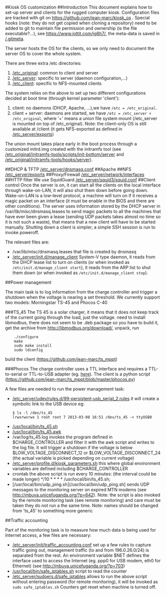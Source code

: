 #Kiosk OS customization 
##Introduction
This document explains how to set-up server and clients for the rugged computer kiosk.
Configuration files are tracked with git on https://github.com/jean-marc/kiosk_os . Special hooks (note: they do not get copied when cloning a repository) need to be added to git to maintain file permission and ownership (is the file executable?...), see https://www.jottit.com/jg8h7/, the meta-data is saved in [/.gitmeta](/.gitmeta). 

The server hosts the OS for the clients, so we only need to document the server OS to cover the whole system.

There are three extra /etc directories:

1. [/etc_original](/etc_original): common to client and server
2. [/etc_server](/etc_server): specific to server (daemon configuration,...) 
3. [/etc_client](/etc_client): specific to NFS-mounted clients

The system relies on the above to set up two different configurations decided at boot time (through kernel parameter 'client'):

1. client: no daemons (DHCP, Apache, ...),we  have ```/etc = /etc_original```.
2. client + server: daemons are started, we have ```/etc = /etc_server + /etc_original```, where '+' means a union file system mount (/etc_server is mounted on top of /etc_original). Note: the client-only OS is still available at /client (it gets NFS-exported as defined in [/etc_server/exports](/etc_server/exports))

The union mount takes place early in the boot process through a customized initrd.img created with the initramfs tool (see [/etc_original/initramfs-tools/scripts/init-bottom/server](/etc_original/initramfs-tools/scripts/init-bottom/server) and [/etc_original/initramfs-tools/hooks/server](/etc_original/initramfs-tools/hooks/server)).

##DHCP & TFTP
[/etc_server/dnsmasq.conf](/etc_server/dnsmasq.conf)
##Apache
##NFS
[/etc_server/exports](/etc_server/exports)
##Proxy/Firewall
[/etc_server/network/interfaces](/etc_server/network/interfaces)
##HTTP filter
We use SquidGuard
[/etc_server/squid3/squid.conf](/etc_server/squid3/squid.conf)
##Client control
Once the server is on, it can start all the clients on the local interface through wake-on-LAN, it will also shut them down before going down.
Wake-on-LAN is a low-level protocol, a machine will turn on if it receives a magic packet on an interface (it must be enable in the BIOS and there are other conditions).
The server uses information stored by the DHCP server in /var/lib/misc/dnsmasq.leases to send magic packets to all the machines that have ever been given a lease (sending UDP packets takes almost no time so it is not such a waste), that means that a new client will have to be started manually.
Shutting down a client is simpler, a simple SSH session is run to invoke poweroff.

The relevant files are:
* /var/lib/misc/dnsmasq.leases that file is created by dnsmasq
* [/etc_server/init.d/manage_client](/etc_server/init.d/manage_client) System-V type daemon, it reads from the DHCP lease list to turn on clients (or when invoked as ```/etc/init.d/manage_client start```), it reads from the ARP list to shut them down (or when invoked as ```/etc/init.d/manage_client stop```).


##Power management

The main task is to log information from the charge controller and trigger a shutdown when the voltage is nearing a set threshold.
We currently support two models: Morningstar TS-45 and Phocos C-40

###TS_45
The TS 45 is a solar charger, it means that it does not keep track of the current going through the load, just the voltage. 
need to install libmodbus, there does not seem to be .deb package so you have to build it, get the archive from http://libmodbus.org/download/, unpack, run 
```
	./configure 
	make
	sudo make install
	sudo ldconfig
```
build the client (https://github.com/jean-marc/ts_mppt)

###Phocos
The charge controller uses a TTL interface and requires a TTL-to-serial or TTL-to-USB adapter (eg. [here](http://compare.ebay.com/like/251117477526?var=lv&ltyp=AllFixedPriceItemTypes&var=sbar&_lwgsi=y&cbt=y)). The client is a python script (https://github.com/jean-marc/ts_mppt/blob/master/phocos.py)

A few files are needed to run the power management task:
* [/etc_server/udev/rules.d/99-persistent-usb_serial_2.rules](/etc_server/udev/rules.d/99-persistent-usb_serial_2.rules)
	it will create a symbolic link to the USB device eg:
	```
	$ ls -l /dev/ts_45 
	lrwxrwxrwx 1 root root 7 2013-03-08 16:51 /dev/ts_45 -> ttyUSB0
	```
* [/usr/local/bin/ts_45.sh](/usr/local/bin/ts_45.sh)
* [/usr/local/bin/ts_45.awk](/usr/local/bin/ts_45.awk)
* /var/log/ts_45.log
	invokes the program defined in $CHARGE_CONTROLLER and filter it with the awk script and writes to the log file. It will trigger a shutdown if the voltage is below $LOW_VOLTAGE_DISCONNECT_12 or $LOW_VOLTAGE_DISCONNECT_24 (the actual variable is picked depending on current voltage)
* [/etc_server/profile.d/kiosk_parameters.sh](/etc_server/profile.d/kiosk_parameters.sh)
	this where global environment variables are defined including $CHARGE_CONTROLLER
* crontab
	the above script is run every 10 minutes: (the interval could be made longer)
	*/10 * * * * /usr/local/bin/ts_45.sh; 
* [/usr/local/bin/udp_ping.sh](/usr/local/bin/udp_ping.sh] sends UDP messages to the monitoring server on expired MTN modems (see http://mbuya.unicefuganda.org/?p=642).
Note: the script is also invoked by the remote monitoring task (see remote monitoring) and care must be taken they do not run a the same time.
Note: names should be changed from 'ts_45' to something more generic

##Traffic accounting

Part of the monitoring task is to measure how much data is being used for Internet access, a few files are necessary:
* [/etc_server/init/traffic_accounting.conf](/etc_server/init/traffic_accounting.conf)
	set up a few rules to capture traffic going out, management traffic (to and from 196.0.26.0/24) is separated from the rest. An environment variable $NET defines the interface used to access the Internet (eg. ppp0 for USB modem, eth0 for Ethernet) (see http://mbuya.unicefuganda.org/?p=703)
* [/usr/local/bin/safe_iptables.sh](/usr/local/bin/safe_iptables.sh)
	script to read the counter
* [/etc_server/sudoers.d/safe_iptables](/etc_server/sudoers.d/safe_iptables)
	allows to run the above script without entering password (for remote monitoring), it will be invoked as ```sudo safe_iptables.sh```
Counters get reset when machine is turned off.
